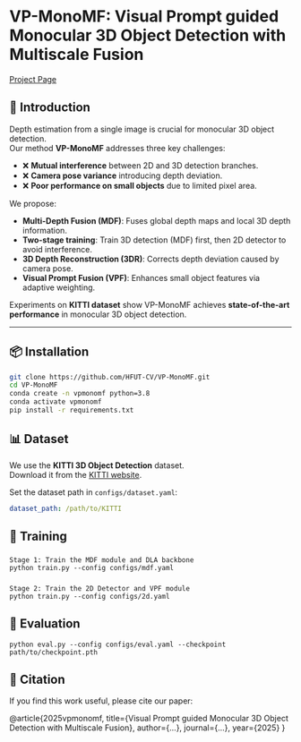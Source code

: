 # VP-MonoMF: Visual Prompt guided Monocular 3D Object Detection with Multiscale Fusion

[Project Page](https://github.com/HFUT-CV/VP-MonoMF)

## 🚀 Introduction
Depth estimation from a single image is crucial for monocular 3D object detection.  
Our method **VP-MonoMF** addresses three key challenges:
- ❌ **Mutual interference** between 2D and 3D detection branches.  
- ❌ **Camera pose variance** introducing depth deviation.  
- ❌ **Poor performance on small objects** due to limited pixel area.  

We propose:
- **Multi-Depth Fusion (MDF)**: Fuses global depth maps and local 3D depth information.  
- **Two-stage training**: Train 3D detection (MDF) first, then 2D detector to avoid interference.  
- **3D Depth Reconstruction (3DR)**: Corrects depth deviation caused by camera pose.  
- **Visual Prompt Fusion (VPF)**: Enhances small object features via adaptive weighting.  

Experiments on **KITTI dataset** show VP-MonoMF achieves **state-of-the-art performance** in monocular 3D object detection.

---

## 📦 Installation
```bash
git clone https://github.com/HFUT-CV/VP-MonoMF.git
cd VP-MonoMF
conda create -n vpmonomf python=3.8
conda activate vpmonomf
pip install -r requirements.txt
```
## 📊 Dataset

We use the **KITTI 3D Object Detection** dataset.  
Download it from the [KITTI website](http://www.cvlibs.net/datasets/kitti/).  

Set the dataset path in `configs/dataset.yaml`:
```yaml
dataset_path: /path/to/KITTI
```
## 🔑 Training

###
```
Stage 1: Train the MDF module and DLA backbone
python train.py --config configs/mdf.yaml
```
###
```
Stage 2: Train the 2D Detector and VPF module
python train.py --config configs/2d.yaml
```
## 🧪 Evaluation
```
python eval.py --config configs/eval.yaml --checkpoint path/to/checkpoint.pth
```
## 📌 Citation

If you find this work useful, please cite our paper:

@article{2025vpmonomf,
  title={Visual Prompt guided Monocular 3D Object Detection with Multiscale Fusion},
  author={...},
  journal={...},
  year={2025}
}

